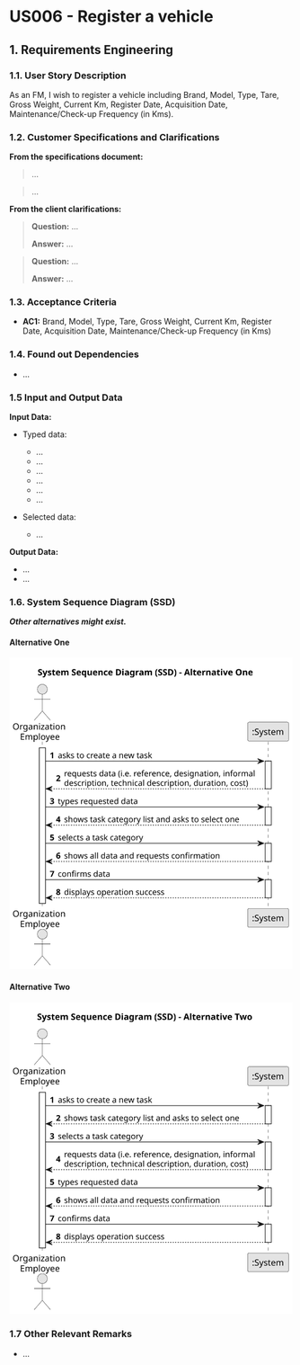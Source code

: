 # US006 - Register a vehicle


## 1. Requirements Engineering

### 1.1. User Story Description

As an FM, I wish to register a vehicle including Brand, Model, Type, Tare, Gross Weight, Current Km, Register Date, Acquisition Date, Maintenance/Check-up Frequency (in Kms).


### 1.2. Customer Specifications and Clarifications

**From the specifications document:**

>	...

>	...

**From the client clarifications:**

> **Question:** ...
>
> **Answer:** ...

> **Question:** ...
>
> **Answer:** ...

### 1.3. Acceptance Criteria

* **AC1:** Brand, Model, Type, Tare, Gross Weight, Current Km, Register Date, Acquisition Date, Maintenance/Check-up Frequency (in Kms)

### 1.4. Found out Dependencies

* ...

### 1.5 Input and Output Data

**Input Data:**

* Typed data:
  * ...
  * ...
  * ...
  * ...
  * ...
  * ...

* Selected data:
  * ...

**Output Data:**

* ...
* ...

### 1.6. System Sequence Diagram (SSD)

**_Other alternatives might exist._**

#### Alternative One

![System Sequence Diagram - Alternative One](svg/us006-system-sequence-diagram-alternative-one.svg)

#### Alternative Two

![System Sequence Diagram - Alternative Two](svg/us006-system-sequence-diagram-alternative-two.svg)

### 1.7 Other Relevant Remarks

* ...